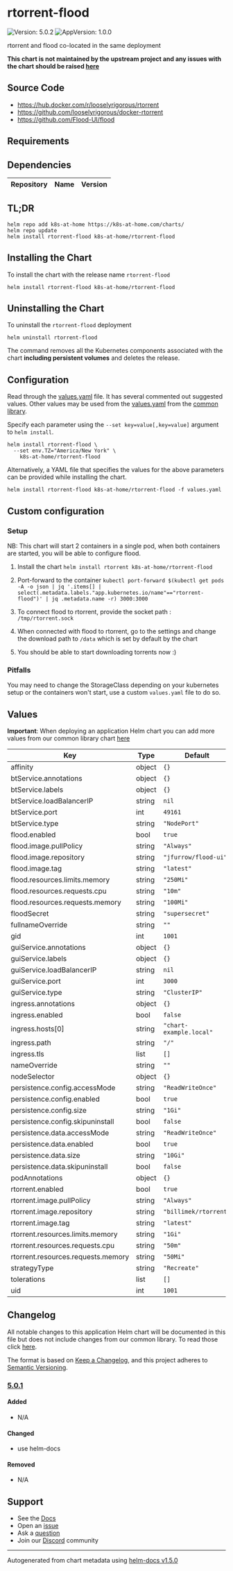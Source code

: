 # rtorrent-flood

![Version: 5.0.2](https://img.shields.io/badge/Version-5.0.2-informational?style=flat-square) ![AppVersion: 1.0.0](https://img.shields.io/badge/AppVersion-1.0.0-informational?style=flat-square)

rtorrent and flood co-located in the same deployment

**This chart is not maintained by the upstream project and any issues with the chart should be raised [here](https://github.com/k8s-at-home/charts/issues/new/choose)**

## Source Code

* <https://hub.docker.com/r/looselyrigorous/rtorrent>
* <https://github.com/looselyrigorous/docker-rtorrent>
* <https://github.com/Flood-UI/flood>

## Requirements

## Dependencies

| Repository | Name | Version |
|------------|------|---------|

## TL;DR

```console
helm repo add k8s-at-home https://k8s-at-home.com/charts/
helm repo update
helm install rtorrent-flood k8s-at-home/rtorrent-flood
```

## Installing the Chart

To install the chart with the release name `rtorrent-flood`

```console
helm install rtorrent-flood k8s-at-home/rtorrent-flood
```

## Uninstalling the Chart

To uninstall the `rtorrent-flood` deployment

```console
helm uninstall rtorrent-flood
```

The command removes all the Kubernetes components associated with the chart **including persistent volumes** and deletes the release.

## Configuration

Read through the [values.yaml](./values.yaml) file. It has several commented out suggested values.
Other values may be used from the [values.yaml](https://github.com/k8s-at-home/library-charts/tree/main/charts/stable/common/values.yaml) from the [common library](https://github.com/k8s-at-home/library-charts/tree/main/charts/stable/common).

Specify each parameter using the `--set key=value[,key=value]` argument to `helm install`.

```console
helm install rtorrent-flood \
  --set env.TZ="America/New York" \
    k8s-at-home/rtorrent-flood
```

Alternatively, a YAML file that specifies the values for the above parameters can be provided while installing the chart.

```console
helm install rtorrent-flood k8s-at-home/rtorrent-flood -f values.yaml
```

## Custom configuration

### Setup

NB: This chart will start 2 containers in a single pod, when both containers are started, you will be able to configure flood.

1. Install the chart `helm install rtorrent k8s-at-home/rtorrent-flood`

2. Port-forward to the container `kubectl port-forward $(kubectl get pods -A -o json | jq '.items[] | select(.metadata.labels."app.kubernetes.io/name"=="rtorrent-flood")' | jq .metadata.name -r) 3000:3000`

3. To connect flood to rtorrent, provide the socket path : `/tmp/rtorrent.sock`

4. When connected with flood to rtorrent, go to the settings and change the download path to `/data` which is set by default by the chart

5. You should be able to start downloading torrents now :)

### Pitfalls

You may need to change the StorageClass depending on your kubernetes setup or the containers won't start, use a custom `values.yaml` file to do so.

## Values

**Important**: When deploying an application Helm chart you can add more values from our common library chart [here](https://github.com/k8s-at-home/library-charts/tree/main/charts/stable/common)

| Key | Type | Default | Description |
|-----|------|---------|-------------|
| affinity | object | `{}` |  |
| btService.annotations | object | `{}` |  |
| btService.labels | object | `{}` |  |
| btService.loadBalancerIP | string | `nil` |  |
| btService.port | int | `49161` |  |
| btService.type | string | `"NodePort"` |  |
| flood.enabled | bool | `true` |  |
| flood.image.pullPolicy | string | `"Always"` |  |
| flood.image.repository | string | `"jfurrow/flood-ui"` |  |
| flood.image.tag | string | `"latest"` |  |
| flood.resources.limits.memory | string | `"250Mi"` |  |
| flood.resources.requests.cpu | string | `"10m"` |  |
| flood.resources.requests.memory | string | `"100Mi"` |  |
| floodSecret | string | `"supersecret"` |  |
| fullnameOverride | string | `""` |  |
| gid | int | `1001` |  |
| guiService.annotations | object | `{}` |  |
| guiService.labels | object | `{}` |  |
| guiService.loadBalancerIP | string | `nil` |  |
| guiService.port | int | `3000` |  |
| guiService.type | string | `"ClusterIP"` |  |
| ingress.annotations | object | `{}` |  |
| ingress.enabled | bool | `false` |  |
| ingress.hosts[0] | string | `"chart-example.local"` |  |
| ingress.path | string | `"/"` |  |
| ingress.tls | list | `[]` |  |
| nameOverride | string | `""` |  |
| nodeSelector | object | `{}` |  |
| persistence.config.accessMode | string | `"ReadWriteOnce"` |  |
| persistence.config.enabled | bool | `true` |  |
| persistence.config.size | string | `"1Gi"` |  |
| persistence.config.skipuninstall | bool | `false` |  |
| persistence.data.accessMode | string | `"ReadWriteOnce"` |  |
| persistence.data.enabled | bool | `true` |  |
| persistence.data.size | string | `"10Gi"` |  |
| persistence.data.skipuninstall | bool | `false` |  |
| podAnnotations | object | `{}` |  |
| rtorrent.enabled | bool | `true` |  |
| rtorrent.image.pullPolicy | string | `"Always"` |  |
| rtorrent.image.repository | string | `"billimek/rtorrent"` |  |
| rtorrent.image.tag | string | `"latest"` |  |
| rtorrent.resources.limits.memory | string | `"1Gi"` |  |
| rtorrent.resources.requests.cpu | string | `"50m"` |  |
| rtorrent.resources.requests.memory | string | `"50Mi"` |  |
| strategyType | string | `"Recreate"` |  |
| tolerations | list | `[]` |  |
| uid | int | `1001` |  |

## Changelog

All notable changes to this application Helm chart will be documented in this file but does not include changes from our common library. To read those click [here](https://github.com/k8s-at-home/library-charts/tree/main/charts/stable/common#changelog).

The format is based on [Keep a Changelog](https://keepachangelog.com/en/1.0.0/), and this project adheres to [Semantic Versioning](https://semver.org/spec/v2.0.0.html).

### [5.0.1]

#### Added

- N/A

#### Changed

- use helm-docs

#### Removed

- N/A

[5.0.1]: #5.0.1

## Support

- See the [Docs](https://docs.k8s-at-home.com/our-helm-charts/getting-started/)
- Open an [issue](https://github.com/k8s-at-home/charts/issues/new/choose)
- Ask a [question](https://github.com/k8s-at-home/organization/discussions)
- Join our [Discord](https://discord.gg/sTMX7Vh) community

----------------------------------------------
Autogenerated from chart metadata using [helm-docs v1.5.0](https://github.com/norwoodj/helm-docs/releases/v1.5.0)